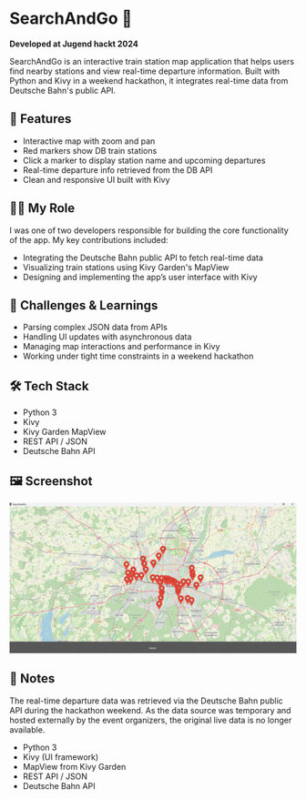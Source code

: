 # SearchAndGo 🚆

**Developed at Jugend hackt 2024**

SearchAndGo is an interactive train station map application that helps users find nearby stations and view real-time departure information. Built with Python and Kivy in a weekend hackathon, it integrates real-time data from Deutsche Bahn's public API.

## 🌟 Features

- Interactive map with zoom and pan
- Red markers show DB train stations
- Click a marker to display station name and upcoming departures
- Real-time departure info retrieved from the DB API
- Clean and responsive UI built with Kivy

## 👨‍💻 My Role

I was one of two developers responsible for building the core functionality of the app. My key contributions included:

- Integrating the Deutsche Bahn public API to fetch real-time data  
- Visualizing train stations using Kivy Garden's MapView  
- Designing and implementing the app’s user interface with Kivy  

## 🧠 Challenges & Learnings

- Parsing complex JSON data from APIs  
- Handling UI updates with asynchronous data  
- Managing map interactions and performance in Kivy  
- Working under tight time constraints in a weekend hackathon  

## 🛠️ Tech Stack

- Python 3  
- Kivy  
- Kivy Garden MapView  
- REST API / JSON  
- Deutsche Bahn API  

## 🖼️ Screenshot

![SearchAndGo](searchGo.gif)

## 📁 Notes

The real-time departure data was retrieved via the Deutsche Bahn public API during the hackathon weekend. As the data source was temporary and hosted externally by the event organizers, the original live data is no longer available.

- Python 3  
- Kivy (UI framework)  
- MapView from Kivy Garden  
- REST API / JSON  
- Deutsche Bahn API  


